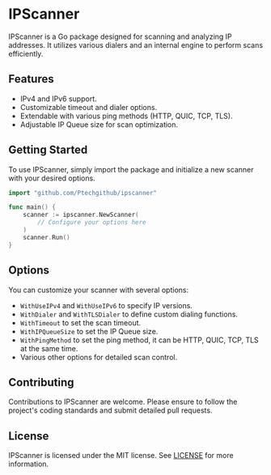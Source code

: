 # IPScanner

IPScanner is a Go package designed for scanning and analyzing IP addresses. It utilizes various dialers and an internal engine to perform scans efficiently.

## Features
- IPv4 and IPv6 support.
- Customizable timeout and dialer options.
- Extendable with various ping methods (HTTP, QUIC, TCP, TLS).
- Adjustable IP Queue size for scan optimization.

## Getting Started
To use IPScanner, simply import the package and initialize a new scanner with your desired options.

```go
import "github.com/Ptechgithub/ipscanner"

func main() {
    scanner := ipscanner.NewScanner(
        // Configure your options here
    )
    scanner.Run()
}
```

## Options
You can customize your scanner with several options:
- `WithUseIPv4` and `WithUseIPv6` to specify IP versions.
- `WithDialer` and `WithTLSDialer` to define custom dialing functions.
- `WithTimeout` to set the scan timeout.
- `WithIPQueueSize` to set the IP Queue size.
- `WithPingMethod` to set the ping method, it can be HTTP, QUIC, TCP, TLS at the same time.
- Various other options for detailed scan control.

## Contributing
Contributions to IPScanner are welcome. Please ensure to follow the project's coding standards and submit detailed pull requests.

## License
IPScanner is licensed under the MIT license. See [LICENSE](LICENSE) for more information.
